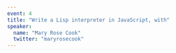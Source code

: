 ```yaml
---
event: 4
title: "Write a Lisp interpreter in JavaScript, with"
speaker:
  name: "Mary Rose Cook"
  twitter: "maryrosecook"
---
```

